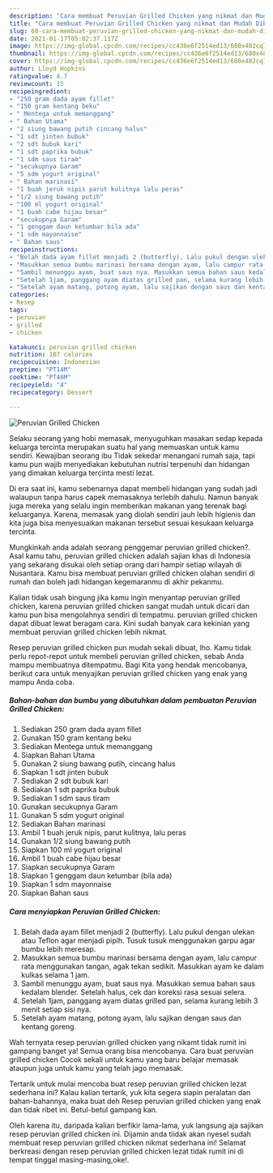 ```yaml
---
description: "Cara membuat Peruvian Grilled Chicken yang nikmat dan Mudah Dibuat"
title: "Cara membuat Peruvian Grilled Chicken yang nikmat dan Mudah Dibuat"
slug: 60-cara-membuat-peruvian-grilled-chicken-yang-nikmat-dan-mudah-dibuat
date: 2021-01-17T05:02:37.117Z
image: https://img-global.cpcdn.com/recipes/cc436e6f2514ed13/680x482cq70/peruvian-grilled-chicken-foto-resep-utama.jpg
thumbnail: https://img-global.cpcdn.com/recipes/cc436e6f2514ed13/680x482cq70/peruvian-grilled-chicken-foto-resep-utama.jpg
cover: https://img-global.cpcdn.com/recipes/cc436e6f2514ed13/680x482cq70/peruvian-grilled-chicken-foto-resep-utama.jpg
author: Lloyd Hopkins
ratingvalue: 4.7
reviewcount: 15
recipeingredient:
- "250 gram dada ayam fillet"
- "150 gram kentang beku"
- " Mentega untuk memanggang"
- " Bahan Utama"
- "2 siung bawang putih cincang halus"
- "1 sdt jinten bubuk"
- "2 sdt bubuk kari"
- "1 sdt paprika bubuk"
- "1 sdm saus tiram"
- "secukupnya Garam"
- "5 sdm yogurt original"
- " Bahan marinasi"
- "1 buah jeruk nipis parut kulitnya lalu peras"
- "1/2 siung bawang putih"
- "100 ml yogurt original"
- "1 buah cabe hijau besar"
- "secukupnya Garam"
- "1 genggam daun ketumbar bila ada"
- "1 sdm mayonnaise"
- " Bahan saus"
recipeinstructions:
- "Belah dada ayam fillet menjadi 2 (butterfly). Lalu pukul dengan ulekan atau Teflon agar menjadi pipih. Tusuk tusuk menggunakan garpu agar bumbu lebih meresap."
- "Masukkan semua bumbu marinasi bersama dengan ayam, lalu campur rata menggunakan tangan, agak tekan sedikit. Masukkan ayam ke dalam kulkas selama 1 jam."
- "Sambil menunggu ayam, buat saus nya. Masukkan semua bahan saus kedalam blender. Setelah halus, cek dan koreksi rasa sesuai selera."
- "Setelah 1jam, panggang ayam diatas grilled pan, selama kurang lebih 3 menit setiap sisi nya."
- "Setelah ayam matang, potong ayam, lalu sajikan dengan saus dan kentang goreng."
categories:
- Resep
tags:
- peruvian
- grilled
- chicken

katakunci: peruvian grilled chicken 
nutrition: 107 calories
recipecuisine: Indonesian
preptime: "PT14M"
cooktime: "PT48M"
recipeyield: "4"
recipecategory: Dessert

---
```



![Peruvian Grilled Chicken](https://img-global.cpcdn.com/recipes/cc436e6f2514ed13/680x482cq70/peruvian-grilled-chicken-foto-resep-utama.jpg)

Selaku seorang yang hobi memasak, menyuguhkan masakan sedap kepada keluarga tercinta merupakan suatu hal yang memuaskan untuk kamu sendiri. Kewajiban seorang ibu Tidak sekedar menangani rumah saja, tapi kamu pun wajib menyediakan kebutuhan nutrisi terpenuhi dan hidangan yang dimakan keluarga tercinta mesti lezat.

Di era  saat ini, kamu sebenarnya dapat membeli hidangan yang sudah jadi walaupun tanpa harus capek memasaknya terlebih dahulu. Namun banyak juga mereka yang selalu ingin memberikan makanan yang terenak bagi keluarganya. Karena, memasak yang diolah sendiri jauh lebih higienis dan kita juga bisa menyesuaikan makanan tersebut sesuai kesukaan keluarga tercinta. 



Mungkinkah anda adalah seorang penggemar peruvian grilled chicken?. Asal kamu tahu, peruvian grilled chicken adalah sajian khas di Indonesia yang sekarang disukai oleh setiap orang dari hampir setiap wilayah di Nusantara. Kamu bisa membuat peruvian grilled chicken olahan sendiri di rumah dan boleh jadi hidangan kegemaranmu di akhir pekanmu.

Kalian tidak usah bingung jika kamu ingin menyantap peruvian grilled chicken, karena peruvian grilled chicken sangat mudah untuk dicari dan kamu pun bisa mengolahnya sendiri di tempatmu. peruvian grilled chicken dapat dibuat lewat beragam cara. Kini sudah banyak cara kekinian yang membuat peruvian grilled chicken lebih nikmat.

Resep peruvian grilled chicken pun mudah sekali dibuat, lho. Kamu tidak perlu repot-repot untuk membeli peruvian grilled chicken, sebab Anda mampu membuatnya ditempatmu. Bagi Kita yang hendak mencobanya, berikut cara untuk menyajikan peruvian grilled chicken yang enak yang mampu Anda coba.

<!--inarticleads1-->

##### Bahan-bahan dan bumbu yang dibutuhkan dalam pembuatan Peruvian Grilled Chicken:

1. Sediakan 250 gram dada ayam fillet
1. Gunakan 150 gram kentang beku
1. Sediakan  Mentega untuk memanggang
1. Siapkan  Bahan Utama
1. Gunakan 2 siung bawang putih, cincang halus
1. Siapkan 1 sdt jinten bubuk
1. Sediakan 2 sdt bubuk kari
1. Sediakan 1 sdt paprika bubuk
1. Sediakan 1 sdm saus tiram
1. Gunakan secukupnya Garam
1. Gunakan 5 sdm yogurt original
1. Sediakan  Bahan marinasi
1. Ambil 1 buah jeruk nipis, parut kulitnya, lalu peras
1. Gunakan 1/2 siung bawang putih
1. Siapkan 100 ml yogurt original
1. Ambil 1 buah cabe hijau besar
1. Siapkan secukupnya Garam
1. Siapkan 1 genggam daun ketumbar (bila ada)
1. Siapkan 1 sdm mayonnaise
1. Siapkan  Bahan saus




<!--inarticleads2-->

##### Cara menyiapkan Peruvian Grilled Chicken:

1. Belah dada ayam fillet menjadi 2 (butterfly). Lalu pukul dengan ulekan atau Teflon agar menjadi pipih. Tusuk tusuk menggunakan garpu agar bumbu lebih meresap.
1. Masukkan semua bumbu marinasi bersama dengan ayam, lalu campur rata menggunakan tangan, agak tekan sedikit. Masukkan ayam ke dalam kulkas selama 1 jam.
1. Sambil menunggu ayam, buat saus nya. Masukkan semua bahan saus kedalam blender. Setelah halus, cek dan koreksi rasa sesuai selera.
1. Setelah 1jam, panggang ayam diatas grilled pan, selama kurang lebih 3 menit setiap sisi nya.
1. Setelah ayam matang, potong ayam, lalu sajikan dengan saus dan kentang goreng.




Wah ternyata resep peruvian grilled chicken yang nikamt tidak rumit ini gampang banget ya! Semua orang bisa mencobanya. Cara buat peruvian grilled chicken Cocok sekali untuk kamu yang baru belajar memasak ataupun juga untuk kamu yang telah jago memasak.

Tertarik untuk mulai mencoba buat resep peruvian grilled chicken lezat sederhana ini? Kalau kalian tertarik, yuk kita segera siapin peralatan dan bahan-bahannya, maka buat deh Resep peruvian grilled chicken yang enak dan tidak ribet ini. Betul-betul gampang kan. 

Oleh karena itu, daripada kalian berfikir lama-lama, yuk langsung aja sajikan resep peruvian grilled chicken ini. Dijamin anda tiidak akan nyesel sudah membuat resep peruvian grilled chicken nikmat sederhana ini! Selamat berkreasi dengan resep peruvian grilled chicken lezat tidak rumit ini di tempat tinggal masing-masing,oke!.

